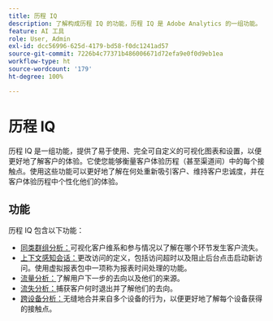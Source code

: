 ```yaml
---
title: 历程 IQ
description: 了解构成历程 IQ 的功能，历程 IQ 是 Adobe Analytics 的一组功能。
feature: AI 工具
role: User, Admin
exl-id: dcc56996-625d-4179-bd58-f0dc1241ad57
source-git-commit: 7226b4c77371b486006671d72efa9e0f0d9eb1ea
workflow-type: ht
source-wordcount: '179'
ht-degree: 100%

---
```


# 历程 IQ

历程 IQ 是一组功能，提供了易于使用、完全可自定义的可视化图表和设置，以便更好地了解客户的体验。它使您能够衡量客户体验历程（甚至渠道间）中的每个接触点。使用这些功能可以更好地了解在何处重新吸引客户、维持客户忠诚度，并在客户体验历程中个性化他们的体验。

## 功能

历程 IQ 包含以下功能：

* [同类群组分析：](visualizations/cohort-table/cohort-analysis.md)可视化客户维系和参与情况以了解在哪个环节发生客户流失。
* [上下文感知会话：](../../components/vrs/vrs-report-time-processing.md)更改访问的定义，包括访问超时以及阻止后台点击启动新访问。使用虚拟报表包中一项称为报表时间处理的功能。
* [流量分析：](visualizations/c-flow/flow.md)了解用户下一步的去向以及他们的来源。
* [流失分析：](visualizations/fallout/fallout-flow.md)捕获客户何时退出并了解他们的去向。
* [跨设备分析：](../../components/cda/overview.md)无缝地合并来自多个设备的行为，以便更好地了解每个设备获得的接触点。
